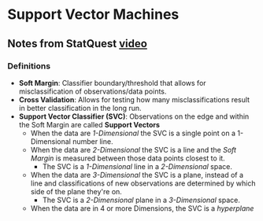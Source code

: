 # Support Vector Machines #

## Notes from StatQuest [video](https://www.youtube.com/watch?v=efR1C6CvhmE) ##

### Definitions ###

- **Soft Margin**: Classifier boundary/threshold that allows for misclassification of observations/data points.
- **Cross Validation**: Allows for testing how many misclassifications result in better classification in the long run.
- **Support Vector Classifier (SVC)**: Observations on the edge and within the Soft Margin are called **Support Vectors**
  - When the data are _1-Dimensional_ the SVC is a single point on a 1-Dimensional number line.
  - When the data are _2-Dimensional_ the SVC is a line and the _Soft Margin_ is measured between those data points closest to it.
    - The SVC is a _1-Dimensional_ line in a _2-Dimensional_ space.
  - When the data are _3-Dimensional_ the SVC is a plane, instead of a line and classifications of new observations are determined by which side of the plane they're on.
    - The SVC is a _2-Dimensional_ plane in a _3-Dimensional_ space.
  - When the data are in 4 or more Dimensions, the SVC is a _hyperplane_
 